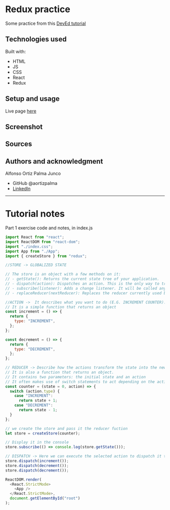 # Redux practice

Some practice from this [DevEd tutorial](https://www.youtube.com/watch?v=CVpUuw9XSjY&t=1740s)

## Technologies used

Built with:

- HTML
- JS
- CSS
- React
- Redux

## Setup and usage

Live page [here](https://)

## Screenshot

## Sources

## Authors and acknowledgment

Alfonso Ortiz Palma Junco

- GitHub @aortizpalma
- [LinkedIn](https://www.linkedin.com/in/ortizpalma/)

---

# Tutorial notes

Part 1 exercise code and notes, in index.js

```js
import React from "react";
import ReactDOM from "react-dom";
import "./index.css";
import App from "./App";
import { createStore } from "redux";

//STORE -> GLOBALIZED STATE

// The store is an object with a few methods on it:
// - getState(): Returns the current state tree of your application.
// - dispatch(action): Dispatches an action. This is the only way to trigger a state change. The store's reducing function will be called with the current getState() result and the given action synchronously. Its return value will be considered the next state. It will be returned from getState() from now on, and the change listeners will immediately be notified.
// - subscribe(listener): Adds a change listener. It will be called any time an action is dispatched, and some part of the state tree may potentially have changed.
// - replaceReducer(nextReducer): Replaces the reducer currently used by the store to calculate the state.

//ACTION ->  It describes what you want to do (E.G. INCREMENT COUNTER).
// It is a simple function that returns an object
const increment = () => {
  return {
    type: "INCREMENT",
  };
};

const decrement = () => {
  return {
    type: "DECREMENT",
  };
};

// REDUCER -> Describe how the actions transform the state into the new state. Checks which action was selected and will modify how the store appears.
// It is also a function that returns an object.
// It contains two parameters: the initial state and an action
// It often makes use of switch statements to act depending on the action's name
const counter = (state = 0, action) => {
  switch (action.type) {
    case "INCREMENT":
      return state + 1;
    case "DECREMENT":
      return state - 1;
  }
};

// we create the store and pass it the reducer fuction
let store = createStore(counter);

// Display it in the console
store.subscribe(() => console.log(store.getState()));

// DISPATCH -> Here we can execute the selected action to dispatch it to the reducer.
store.dispatch(increment());
store.dispatch(decrement());
store.dispatch(decrement());

ReactDOM.render(
  <React.StrictMode>
    <App />
  </React.StrictMode>,
  document.getElementById("root")
);
```
